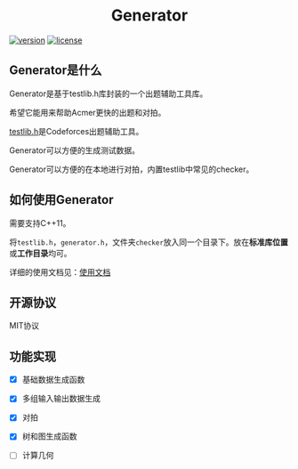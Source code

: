 <div align="center">
    <h1>Generator</h1>
</div>

[![version](https://img.shields.io/badge/version-v0.7.0_beta-blue)](https://github.com/ChuTian-SCPC/problem_tool)
[![license](https://img.shields.io/badge/license-MIT-green)](https://github.com/ChuTian-SCPC/problem_tool/blob/main/LICENSE)

## Generator是什么

Generator是基于testlib.h库封装的一个出题辅助工具库。

希望它能用来帮助Acmer更快的出题和对拍。

[testlib.h](https://github.com/MikeMirzayanov/testlib)是Codeforces出题辅助工具。

Generator可以方便的生成测试数据。

Generator可以方便的在本地进行对拍，内置testlib中常见的checker。

## 如何使用Generator

需要支持C++11。

将`testlib.h`，`generator.h`，文件夹`checker`放入同一个目录下。放在**标准库位置**或**工作目录**均可。

详细的使用文档见：[使用文档](./guide/home.md)

## 开源协议

MIT协议

## 功能实现

- [x] 基础数据生成函数

- [x] 多组输入输出数据生成

- [x] 对拍

- [x] 树和图生成函数
  
- [ ] 计算几何


